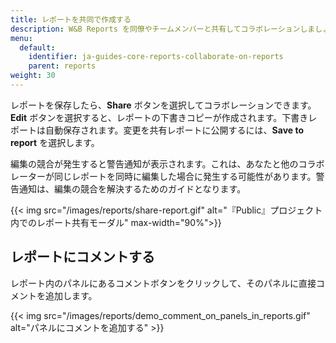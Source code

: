 ```yaml
---
title: レポートを共同で作成する
description: W&B Reports を同僚やチームメンバーと共有してコラボレーションしましょう。
menu:
  default:
    identifier: ja-guides-core-reports-collaborate-on-reports
    parent: reports
weight: 30
---
```


レポートを保存したら、**Share** ボタンを選択してコラボレーションできます。**Edit** ボタンを選択すると、レポートの下書きコピーが作成されます。下書きレポートは自動保存されます。変更を共有レポートに公開するには、**Save to report** を選択します。

編集の競合が発生すると警告通知が表示されます。これは、あなたと他のコラボレーターが同じレポートを同時に編集した場合に発生する可能性があります。警告通知は、編集の競合を解決するためのガイドとなります。

{{< img src="/images/reports/share-report.gif" alt="『Public』プロジェクト内でのレポート共有モーダル" max-width="90%">}}

## レポートにコメントする

レポート内のパネルにあるコメントボタンをクリックして、そのパネルに直接コメントを追加します。

{{< img src="/images/reports/demo_comment_on_panels_in_reports.gif" alt="パネルにコメントを追加する" >}}